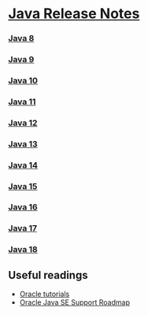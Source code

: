 # [Java Release Notes](https://docs.oracle.com/en/java/javase/index.html)

### [Java 8](./8)
### [Java 9](./9)
### [Java 10](./10)
### [Java 11](./11)
### [Java 12](./12)
### [Java 13](./13)
### [Java 14](./14)
### [Java 15](./15)
### [Java 16](./16)
### [Java 17](./17)
### [Java 18](./18)

## Useful readings

* [Oracle tutorials](https://docs.oracle.com/javase/tutorial/essential/TOC.html)
* [Oracle Java SE Support Roadmap](https://www.oracle.com/java/technologies/java-se-support-roadmap.html)
